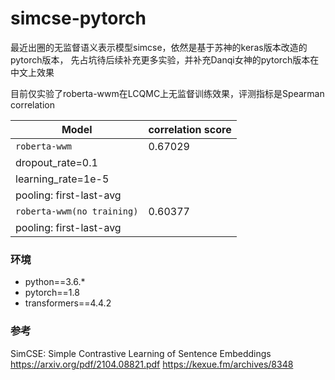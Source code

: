 # simcse-pytorch

最近出圈的无监督语义表示模型simcse，依然是基于苏神的keras版本改造的pytorch版本，
先占坑待后续补充更多实验，并补充Danqi女神的pytorch版本在中文上效果

目前仅实验了roberta-wwm在LCQMC上无监督训练效果，评测指标是Spearman correlation


| Model                      | correlation score | 
| -------------------------- | ----------------- | 
| `roberta-wwm`              | 0.67029           | 
| dropout_rate=0.1           |                   | 
| learning_rate=1e-5         |                   |
| pooling: first-last-avg    |                   | 
| `roberta-wwm(no training)` | 0.60377           | 
| pooling: first-last-avg    |                   | 


### 环境

- python==3.6.*
- pytorch==1.8
- transformers==4.4.2

### 参考
SimCSE: Simple Contrastive Learning of Sentence Embeddings https://arxiv.org/pdf/2104.08821.pdf
https://kexue.fm/archives/8348